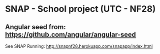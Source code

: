 # SNAP - School project (UTC - NF28)

## Angular seed from: https://github.com/angular/angular-seed

See SNAP Running: http://snapnf28.herokuapp.com/snapapp/index.html